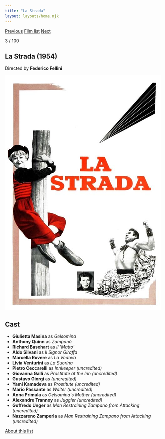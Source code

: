 ```yaml
---
title: "La Strada"
layout: layouts/home.njk
---
```


<nav class="films">
  <a class="prev" href="../whisky-galore">Previous</a>
  <a href="../">Film list</a>
  <a class="next" href="../north-by-northwest">Next</a>
</nav>

<p>3 / 100</p>

<article class="film">
  <h1>La Strada (1954)</h1>

  <p class="director">
    Directed by <strong>Federico Fellini</strong>
  </p>

  <img src="../films/posters/la-strada.jpg" alt="">

  <h2>
    Cast
  </h2>
  <ul>
    <li><strong>Giulietta Masina</strong> as <em>Gelsomina</em></li>
<li><strong>Anthony Quinn</strong> as <em>Zampanò</em></li>
<li><strong>Richard Basehart</strong> as <em>Il 'Matto'</em></li>
<li><strong>Aldo Silvani</strong> as <em>Il Signor Giraffa</em></li>
<li><strong>Marcella Rovere</strong> as <em>La Vedova</em></li>
<li><strong>Livia Venturini</strong> as <em>La Suorina</em></li>
<li><strong>Pietro Ceccarelli</strong> as <em>Innkeeper (uncredited)</em></li>
<li><strong>Giovanna Galli</strong> as <em>Prostitute at the Inn (uncredited)</em></li>
<li><strong>Gustavo Giorgi</strong> as <em>(uncredited)</em></li>
<li><strong>Yami Kamadeva</strong> as <em>Prostitute (uncredited)</em></li>
<li><strong>Mario Passante</strong> as <em>Waiter (uncredited)</em></li>
<li><strong>Anna Primula</strong> as <em>Gelsomina's Mother (uncredited)</em></li>
<li><strong>Alexandre Trannoy</strong> as <em>Juggler (uncredited)</em></li>
<li><strong>Goffredo Unger</strong> as <em>Man Restraining Zampano from Attacking (uncredited)</em></li>
<li><strong>Nazzareno Zamperla</strong> as <em>Man Restraining Zampano from Attacking (uncredited)</em></li>
  </ul>
</article>
<footer>
  <a href="../about">About this list</a>
</footer>
